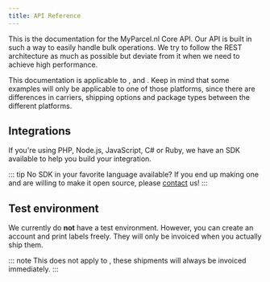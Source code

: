 ```yaml
---
title: API Reference
---
```


This is the documentation for the MyParcel.nl Core API. Our API is built in such
a way to easily handle bulk operations. We try to follow the REST architecture
as much as possible but deviate from it when we need to achieve high
performance.

This documentation is applicable to <DataType type="platform" id="1" />
, <DataType type="platform" id="2" /> and <DataType type="platform" id="3" />.
Keep in mind that some examples will only be applicable to one of those
platforms, since there are differences in carriers, shipping options and package
types between the different platforms.

## Integrations

If you're using PHP, Node.js, JavaScript, C# or Ruby, we have an SDK available
to help you build your integration.

<Stack class="lg:grid-cols-4 md:grid-cols-3 grid-cols-2 mt-3">
    <Integration name="php-sdk" hide-type />
    <Integration name="js-sdk" hide-type />
    <Integration name="c-sharp-sdk" hide-type />
    <Integration name="ruby-sdk" hide-type />
</Stack>

::: tip No SDK in your favorite language available?
If you end up making one and are willing to make it open source, please [contact] us!
:::


## Test environment

We currently do **not** have a test environment. However, you can create an
account and print labels freely. They will only be invoiced when you actually ship them.

::: note
This does not apply to <DataType type="package_type" id="4" />, these shipments
will always be invoiced immediately.
:::

[contact]: /contact
